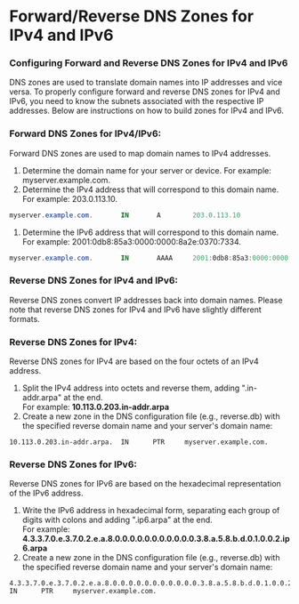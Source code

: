# Forward/Reverse DNS Zones for IPv4 and IPv6

### **Configuring Forward and Reverse DNS Zones for IPv4 and IPv6**

DNS zones are used to translate domain names into IP addresses and vice versa. To properly configure forward and reverse DNS zones for IPv4 and IPv6, you need to know the subnets associated with the respective IP addresses. Below are instructions on how to build zones for IPv4 and IPv6.

### **Forward DNS Zones for IPv4/IPv6:**

Forward DNS zones are used to map domain names to IPv4 addresses.

1. Determine the domain name for your server or device. For example: myserver.example.com.
2. Determine the IPv4 address that will correspond to this domain name. For example: 203.0.113.10.
```Powershell
myserver.example.com.       IN       A        203.0.113.10
```

1. Determine the IPv6 address that will correspond to this domain name. For example: 2001:0db8:85a3:0000:0000:8a2e:0370:7334.
```Powershell
myserver.example.com.       IN       AAAA     2001:0db8:85a3:0000:0000:8a2e:0370:7334
```

### **Reverse DNS Zones for IPv4 and IPv6:**

Reverse DNS zones convert IP addresses back into domain names. Please note that reverse DNS zones for IPv4 and IPv6 have slightly different formats.

### **Reverse DNS Zones for IPv4:**

Reverse DNS zones for IPv4 are based on the four octets of an IPv4 address.

1. Split the IPv4 address into octets and reverse them, adding ".in-addr.arpa" at the end.   
    For example: **10.113.0.203.in-addr.arpa**
2. Create a new zone in the DNS configuration file (e.g., reverse.db) with the specified reverse domain name and your server's domain name:

```
10.113.0.203.in-addr.arpa.  IN      PTR     myserver.example.com.
```

### **Reverse DNS Zones for IPv6:**

Reverse DNS zones for IPv6 are based on the hexadecimal representation of the IPv6 address.

1. Write the IPv6 address in hexadecimal form, separating each group of digits with colons and adding ".ip6.arpa" at the end.   
    For example: **4.3.3.7.0.e.3.7.0.2.e.a.8.0.0.0.0.0.0.0.0.0.0.0.3.8.a.5.8.b.d.0.1.0.0.2.ip6.arpa**
2. Create a new zone in the DNS configuration file (e.g., reverse.db) with the specified reverse domain name and your server's domain name:

```
4.3.3.7.0.e.3.7.0.2.e.a.8.0.0.0.0.0.0.0.0.0.0.0.3.8.a.5.8.b.d.0.1.0.0.2.ip6.arpa.  IN      PTR     myserver.example.com.
```